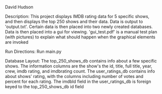David Hudson

Description:
This project displays IMDB rating data for 5 specific shows, and then displays the top 250 shows and their data. 
Data is output to 'output.txt'. Certain data is then placed into two newly created databases. Data is then placed
into a gui for viewing. 'gui_test.pdf' is a manual test plan (with pictures) to explain what should happen when the graphical elements are invoked

Run Directions:
Run main.py

Database Layout:
The top_250_shows_db contains info about a few specific shows. The information columns are the show's the id, title, full title, year, crew, imdb rating, and imdbrating count.
The user_ratings_db contains info about shows' rating, with the columns including number of votes and percent for each rating.
The imdbId field in the user_ratings_db is foreign keyed to the top_250_shows_db id field

